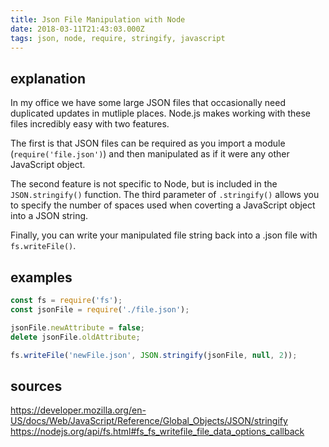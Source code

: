 ```yaml
---
title: Json File Manipulation with Node
date: 2018-03-11T21:43:03.000Z
tags: json, node, require, stringify, javascript
---
```


## explanation
In my office we have some large JSON files that occasionally need duplicated updates in mutliple places. Node.js makes working with these files incredibly easy with two features. 

The first is that JSON files can be required as you import a module (`require('file.json')`) and then manipulated as if it were any other JavaScript object. 

The second feature is not specific to Node, but is included in the `JSON.stringify()` function. The third parameter of `.stringify()` allows you to specify the number of spaces used when coverting a JavaScript object into a JSON string.

Finally, you can write your manipulated file string back into a .json file with `fs.writeFile()`.

## examples
```javascript
const fs = require('fs');
const jsonFile = require('./file.json');

jsonFile.newAttribute = false;
delete jsonFile.oldAttribute;

fs.writeFile('newFile.json', JSON.stringify(jsonFile, null, 2));
```


## sources
https://developer.mozilla.org/en-US/docs/Web/JavaScript/Reference/Global_Objects/JSON/stringify
https://nodejs.org/api/fs.html#fs_fs_writefile_file_data_options_callback
